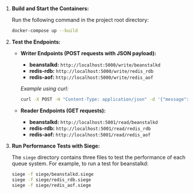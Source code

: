 1. **Build and Start the Containers:**

   Run the following command in the project root directory:

   ```bash
   docker-compose up --build
   ```

2. **Test the Endpoints:**

   - **Writer Endpoints (POST requests with JSON payload):**

     - **beanstalkd:** `http://localhost:5000/write/beanstalkd`
     - **redis-rdb:** `http://localhost:5000/write/redis_rdb`
     - **redis-aof:** `http://localhost:5000/write/redis_aof`

     _Example using curl:_

     ```bash
     curl -X POST -H "Content-Type: application/json" -d '{"message": "Hello from beanstalkd"}' http://localhost:5000/write/beanstalkd
     ```

   - **Reader Endpoints (GET requests):**
     - **beanstalkd:** `http://localhost:5001/read/beanstalkd`
     - **redis-rdb:** `http://localhost:5001/read/redis_rdb`
     - **redis-aof:** `http://localhost:5001/read/redis_aof`

3. **Run Performance Tests with Siege:**

   The `siege` directory contains three files to test the performance of each queue system. For example, to run a test for beanstalkd:

   ```bash
   siege -f siege/beanstalkd.siege
   siege -f siege/redis_rdb.siege
   siege -f siege/redis_aof.siege
   ```
